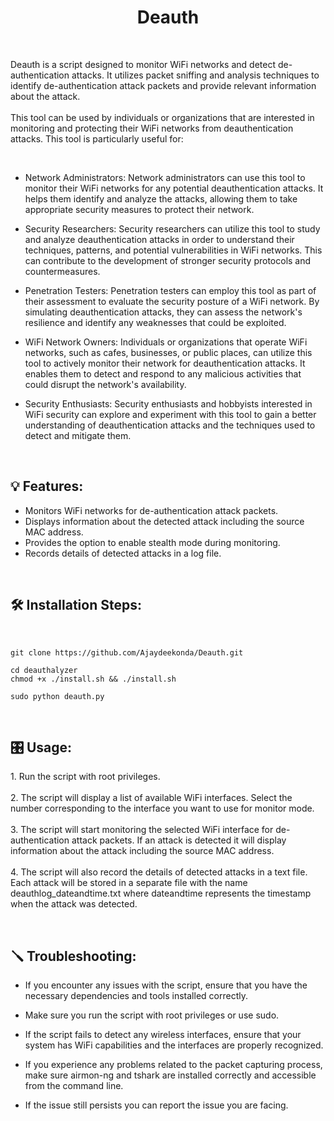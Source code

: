 <h1 align="center" id="title">Deauth</h1><br>

<p id="description">Deauth is a script designed to monitor WiFi networks and detect de-authentication attacks. It utilizes packet sniffing and analysis techniques to identify de-authentication attack packets and provide relevant information about the attack. <br><br>This tool can be used by individuals or organizations that are interested in monitoring and protecting their WiFi networks from deauthentication attacks. This tool is particularly useful for:</p><br>

* Network Administrators: Network administrators can use this tool to monitor their WiFi networks for any potential deauthentication attacks. It helps them identify and analyze the attacks, allowing them to take appropriate security measures to protect their network.

* Security Researchers: Security researchers can utilize this tool to study and analyze deauthentication attacks in order to understand their techniques, patterns, and potential vulnerabilities in WiFi networks. This can contribute to the development of stronger security protocols and countermeasures.

* Penetration Testers: Penetration testers can employ this tool as part of their assessment to evaluate the security posture of a WiFi network. By simulating deauthentication attacks, they can assess the network's resilience and identify any weaknesses that could be exploited.

* WiFi Network Owners: Individuals or organizations that operate WiFi networks, such as cafes, businesses, or public places, can utilize this tool to actively monitor their network for deauthentication attacks. It enables them to detect and respond to any malicious activities that could disrupt the network's availability.

* Security Enthusiasts: Security enthusiasts and hobbyists interested in WiFi security can explore and experiment with this tool to gain a better understanding of deauthentication attacks and the techniques used to detect and mitigate them.




<br><h2>💡 Features:</h2>

*   Monitors WiFi networks for de-authentication attack packets.
*   Displays information about the detected attack including the source MAC address.
*   Provides the option to enable stealth mode during monitoring.
*   Records details of detected attacks in a log file.
<br>



  
 

<h2>🛠️ Installation Steps:</h2><br>

```
git clone https://github.com/Ajaydeekonda/Deauth.git
```

```
cd deauthalyzer
chmod +x ./install.sh && ./install.sh
```

```
sudo python deauth.py
```

<br><h2>🎛 Usage:</h2>

1\. Run the script with root privileges. <br><br>2. The script will display a list of available WiFi interfaces. Select the number corresponding to the interface you want to use for monitor mode. <br><br>3. The script will start monitoring the selected WiFi interface for de-authentication attack packets. If an attack is detected it will display information about the attack including the source MAC address. <br><br>4. The script will also record the details of detected attacks in a text file. Each attack will be stored in a separate file with the name deauthlog\_dateandtime.txt where dateandtime represents the timestamp when the attack was detected.<br>

  
  
<br><h2>🪛 Troubleshooting:</h2>
*  If you encounter any issues with the script, ensure that you have the necessary dependencies and tools installed correctly.

*   Make sure you run the script with root privileges or use sudo.
*   If the script fails to detect any wireless interfaces, ensure that your system has WiFi capabilities and the interfaces are properly recognized.
*   If you experience any problems related to the packet capturing process, make sure airmon-ng and tshark are installed correctly and accessible from the command line.
* If the issue still persists you can report the issue you are facing.

